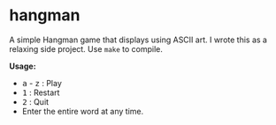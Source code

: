 # hangman

A simple Hangman game that displays using ASCII art. I wrote this as a relaxing side project. Use `make` to compile.

**Usage:**
  - <kbd>a</kbd> - <kbd>z</kbd> : Play  
  - <kbd>1</kbd> : Restart  
  - <kbd>2</kbd> : Quit  
  - Enter the entire word at any time.
